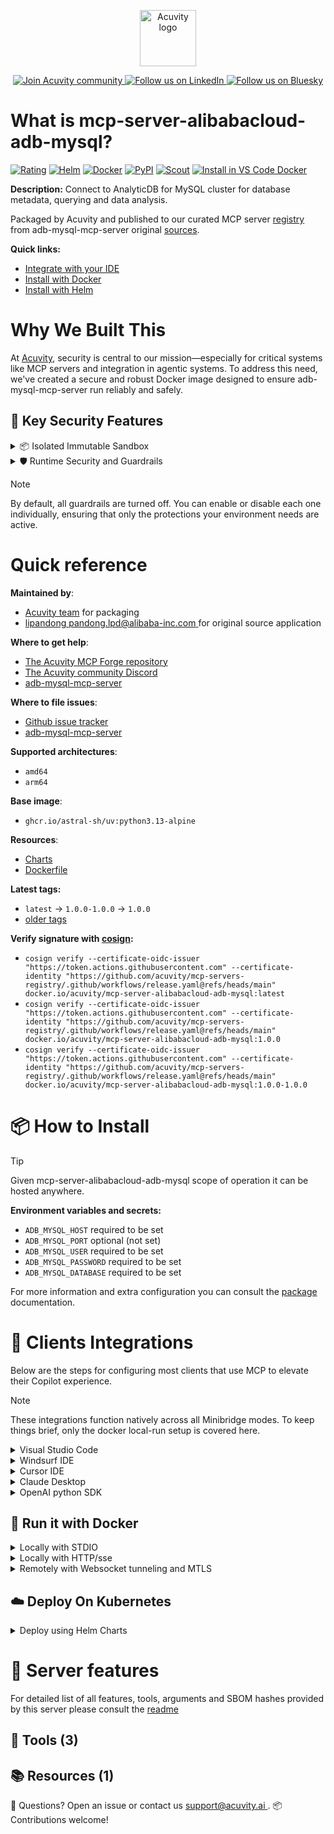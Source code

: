 <p align="center">
  <a href="https://acuvity.ai">
    <picture>
      <img src="https://mma.prnewswire.com/media/2544052/Acuvity__Logo.jpg" height="90" alt="Acuvity logo"/>
    </picture>
  </a>
</p>
<p align="center">
  <a href="https://discord.gg/BkU7fBkrNk">
    <img src="https://img.shields.io/badge/Acuvity-Join-7289DA?logo=discord&logoColor=fff" alt="Join Acuvity community" />
  </a>
<a href="https://www.linkedin.com/company/acuvity/">
    <img src="https://img.shields.io/badge/LinkedIn-Follow-7289DA" alt="Follow us on LinkedIn" />
  </a>
<a href="https://bsky.app/profile/acuvity.bsky.social">
    <img src="https://img.shields.io/badge/Bluesky-Follow-7289DA"?logo=bluesky&logoColor=fff" alt="Follow us on Bluesky" />
  </a>
</p>


# What is mcp-server-alibabacloud-adb-mysql?
[![Rating](https://img.shields.io/badge/C-3775A9?label=Rating)](https://docs.anthropic.com/en/docs/build-with-claude/tool-use/implement-tool-use#best-practices-for-tool-definitions)
[![Helm](https://img.shields.io/badge/1.0.0-3775A9?logo=helm&label=Charts&logoColor=fff)](https://hub.docker.com/r/acuvity/mcp-server-alibabacloud-adb-mysql/tags/)
[![Docker](https://img.shields.io/docker/image-size/acuvity/mcp-server-alibabacloud-adb-mysql/1.0.0?logo=docker&logoColor=fff&label=1.0.0)](https://hub.docker.com/r/acuvity/mcp-server-alibabacloud-adb-mysql)
[![PyPI](https://img.shields.io/badge/1.0.0-3775A9?logo=pypi&logoColor=fff&label=adb-mysql-mcp-server)](https://github.com/aliyun/alibabacloud-adb-mysql-mcp-server)
[![Scout](https://img.shields.io/badge/Active-3775A9?logo=docker&logoColor=fff&label=Scout)](https://hub.docker.com/r/acuvity/mcp-server-alibabacloud-adb-mysql/)
[![Install in VS Code Docker](https://img.shields.io/badge/VS_Code-One_click_install-0078d7?logo=githubcopilot)](https://insiders.vscode.dev/redirect/mcp/install?name=mcp-server-alibabacloud-adb-mysql&config=%7B%22args%22%3A%5B%22run%22%2C%22-i%22%2C%22--rm%22%2C%22--read-only%22%2C%22-e%22%2C%22ADB_MYSQL_HOST%22%2C%22-e%22%2C%22ADB_MYSQL_USER%22%2C%22-e%22%2C%22ADB_MYSQL_PASSWORD%22%2C%22-e%22%2C%22ADB_MYSQL_DATABASE%22%2C%22docker.io%2Facuvity%2Fmcp-server-alibabacloud-adb-mysql%3A1.0.0%22%5D%2C%22command%22%3A%22docker%22%7D)

**Description:** Connect to AnalyticDB for MySQL cluster for database metadata, querying and data analysis.

Packaged by Acuvity and published to our curated MCP server [registry](https://mcp.acuvity.ai) from adb-mysql-mcp-server original [sources](https://github.com/aliyun/alibabacloud-adb-mysql-mcp-server).

**Quick links:**

- [Integrate with your IDE](https://github.com/acuvity/mcp-servers-registry/blob/main/mcp-server-alibabacloud-adb-mysql/docker/README.md#-clients-integrations)
- [Install with Docker](https://github.com/acuvity/mcp-servers-registry/tree/main/mcp-server-alibabacloud-adb-mysql/docker/README.md#-run-it-with-docker)
- [Install with Helm](https://github.com/acuvity/mcp-servers-registry/tree/main/mcp-server-alibabacloud-adb-mysql/charts/mcp-server-alibabacloud-adb-mysql/README.md#how-to-install)

# Why We Built This

At [Acuvity](https://acuvity.ai), security is central to our mission—especially for critical systems like MCP servers and integration in agentic systems.
To address this need, we've created a secure and robust Docker image designed to ensure adb-mysql-mcp-server run reliably and safely.

## 🔐 Key Security Features

<details>
<summary>📦 Isolated Immutable Sandbox </summary>

- **Isolated Execution**: All tools run within secure, containerized sandboxes to enforce process isolation and prevent lateral movement.
- **Non-root by Default**: Enforces least-privilege principles, minimizing the impact of potential security breaches.
- **Read-only Filesystem**: Ensures runtime immutability, preventing unauthorized modification.
- **Version Pinning**: Guarantees consistency and reproducibility across deployments by locking tool and dependency versions.
- **CVE Scanning**: Continuously scans images for known vulnerabilities using [Docker Scout](https://docs.docker.com/scout/) to support proactive mitigation.
- **SBOM & Provenance**: Delivers full supply chain transparency by embedding metadata and traceable build information."
</details>

<details>
<summary>🛡️ Runtime Security and Guardrails</summary>

**Minibridge Integration**: [Minibridge](https://github.com/acuvity/minibridge) establishes secure Agent-to-MCP connectivity, supports Rego/HTTP-based policy enforcement 🕵️, and simplifies orchestration.

The [ARC](https://github.com/acuvity/mcp-servers-registry/tree/main) container includes a [built-in Rego policy](https://github.com/acuvity/mcp-servers-registry/tree/main/mcp-server-alibabacloud-adb-mysql/docker/policy.rego) that enables a set of runtime "guardrails"" to help enforce security, privacy, and correct usage of your services. Below is an overview of each guardrail provided.

### 🔒 Resource Integrity

**Mitigates MCP Rug Pull Attacks**

* **Goal:** Protect users from malicious tool description changes after initial approval, preventing post-installation manipulation or deception.
* **Mechanism:** Locks tool descriptions upon client approval and verifies their integrity before execution. Any modification to the description triggers a security violation, blocking unauthorized changes from server-side updates.

### 🛡️ Guardrails

#### Covert Instruction Detection

Monitors incoming requests for hidden or obfuscated directives that could alter policy behavior.

* **Goal:** Stop attackers from slipping unnoticed commands or payloads into otherwise harmless data.
* **Mechanism:** Applies a library of regex patterns and binary‐encoding checks to the full request body. If any pattern matches a known covert channel (e.g., steganographic markers, hidden HTML tags, escape-sequence tricks), the request is rejected.

#### Sensitive Pattern Detection

Block user-defined sensitive data patterns (credential paths, filesystem references).

* **Goal:** Block accidental or malicious inclusion of sensitive information that violates data-handling rules.
* **Mechanism:** Runs a curated set of regexes against all payloads and tool descriptions—matching patterns such as `.env` files, RSA key paths, directory traversal sequences.

#### Shadowing Pattern Detection

Detects and blocks "shadowing" attacks, where a malicious MCP server sneaks hidden directives into its own tool descriptions to hijack or override the behavior of other, trusted tools.

* **Goal:** Stop a rogue server from poisoning the agent’s logic by embedding instructions that alter how a different server’s tools operate (e.g., forcing all emails to go to an attacker’s address even when the user calls a separate `send_email` tool).
* **Mechanism:** During policy load, each tool description is scanned for cross‐tool override patterns—such as `<IMPORTANT>` sections referencing other tool names, hidden side‐effects, or directives that apply to a different server’s API. Any description that attempts to shadow or extend instructions for a tool outside its own namespace triggers a policy violation and is rejected.

#### Schema Misuse Prevention

Enforces strict adherence to MCP input schemas.

* **Goal:** Prevent malformed or unexpected fields from bypassing validations, causing runtime errors, or enabling injections.
* **Mechanism:** Compares each incoming JSON object against the declared schema (required properties, allowed keys, types). Any extra, missing, or mistyped field triggers an immediate policy violation.

#### Cross-Origin Tool Access

Controls whether tools may invoke tools or services from external origins.

* **Goal:** Prevent untrusted or out-of-scope services from being called.
* **Mechanism:** Examines tool invocation requests and outgoing calls, verifying each target against an allowlist of approved domains or service names. Calls to any non-approved origin are blocked.

#### Secrets Redaction

Automatically masks sensitive values so they never appear in logs or responses.

* **Goal:** Ensure that API keys, tokens, passwords, and other credentials cannot leak in plaintext.
* **Mechanism:** Scans every text output for known secret formats (e.g., AWS keys, GitHub PATs, JWTs). Matches are replaced with `[REDACTED]` before the response is sent or recorded.

These controls ensure robust runtime integrity, prevent unauthorized behavior, and provide a foundation for secure-by-design system operations.

### Enable guardrails

To activate guardrails in your Docker containers, define the `GUARDRAILS` environment variable with the protections you need.

| Guardrail                        | Summary                                                                 |
|----------------------------------|-------------------------------------------------------------------------|
| `covert-instruction-detection`   | Detects hidden or obfuscated directives in requests.                    |
| `sensitive-pattern-detection`    | Flags patterns suggesting sensitive data or filesystem exposure.        |
| `shadowing-pattern-detection`    | Identifies tool descriptions that override or influence others.         |
| `schema-misuse-prevention`       | Enforces strict schema compliance on input data.                        |
| `cross-origin-tool-access`       | Controls calls to external services or APIs.                            |
| `secrets-redaction`              | Prevents exposure of credentials or sensitive values.                   |

Example: add `-e GUARDRAILS="secrets-redaction sensitive-pattern-detection"` to enable those guardrails.

## 🔒 Basic Authentication via Shared Secret

Provides a lightweight auth layer using a single shared token.

* **Mechanism:** Expects clients to send an `Authorization` header with the predefined secret.
* **Use Case:** Quickly lock down your endpoint in development or simple internal deployments—no complex OAuth/OIDC setup required.

To turn on Basic Authentication, define `BASIC_AUTH_SECRET` environment variable with a shared secret.

Example: add `-e BASIC_AUTH_SECRET="supersecret"` to enable the basic authentication.

> While basic auth will protect against unauthorized access, you should use it only in controlled environment,
> rotate credentials frequently and **always** use TLS.

</details>

> [!NOTE]
> By default, all guardrails are turned off. You can enable or disable each one individually, ensuring that only the protections your environment needs are active.


# Quick reference

**Maintained by**:
  - [Acuvity team](mailto:support@acuvity.ai) for packaging
  - [ lipandong <pandong.lpd@alibaba-inc.com> ](https://github.com/aliyun/alibabacloud-adb-mysql-mcp-server) for original source application

**Where to get help**:
  - [The Acuvity MCP Forge repository](https://github.com/acuvity/mcp-servers-registry)
  - [The Acuvity community Discord](https://discord.gg/BkU7fBkrNk)
  - [ adb-mysql-mcp-server ](https://github.com/aliyun/alibabacloud-adb-mysql-mcp-server)

**Where to file issues**:
  - [Github issue tracker](https://github.com/acuvity/mcp-servers-registry/issues)
  - [ adb-mysql-mcp-server ](https://github.com/aliyun/alibabacloud-adb-mysql-mcp-server)

**Supported architectures**:
  - `amd64`
  - `arm64`

**Base image**:
  - `ghcr.io/astral-sh/uv:python3.13-alpine`

**Resources**:
  - [Charts](https://github.com/acuvity/mcp-servers-registry/tree/main/mcp-server-alibabacloud-adb-mysql/charts/mcp-server-alibabacloud-adb-mysql)
  - [Dockerfile](https://github.com/acuvity/mcp-servers-registry/tree/main/mcp-server-alibabacloud-adb-mysql/docker/Dockerfile)

**Latest tags:**
  - `latest` -> `1.0.0-1.0.0` -> `1.0.0`
  - [older tags](https://hub.docker.com/r/acuvity/mcp-server-alibabacloud-adb-mysql/tags)

**Verify signature with [cosign](https://github.com/sigstore/cosign):**
  - `cosign verify --certificate-oidc-issuer "https://token.actions.githubusercontent.com" --certificate-identity "https://github.com/acuvity/mcp-servers-registry/.github/workflows/release.yaml@refs/heads/main" docker.io/acuvity/mcp-server-alibabacloud-adb-mysql:latest`
  - `cosign verify --certificate-oidc-issuer "https://token.actions.githubusercontent.com" --certificate-identity "https://github.com/acuvity/mcp-servers-registry/.github/workflows/release.yaml@refs/heads/main" docker.io/acuvity/mcp-server-alibabacloud-adb-mysql:1.0.0`
  - `cosign verify --certificate-oidc-issuer "https://token.actions.githubusercontent.com" --certificate-identity "https://github.com/acuvity/mcp-servers-registry/.github/workflows/release.yaml@refs/heads/main" docker.io/acuvity/mcp-server-alibabacloud-adb-mysql:1.0.0-1.0.0`

# 📦 How to Install


> [!TIP]
> Given mcp-server-alibabacloud-adb-mysql scope of operation it can be hosted anywhere.

**Environment variables and secrets:**
  - `ADB_MYSQL_HOST` required to be set
  - `ADB_MYSQL_PORT` optional (not set)
  - `ADB_MYSQL_USER` required to be set
  - `ADB_MYSQL_PASSWORD` required to be set
  - `ADB_MYSQL_DATABASE` required to be set

For more information and extra configuration you can consult the [package](https://github.com/aliyun/alibabacloud-adb-mysql-mcp-server) documentation.

# 🧰 Clients Integrations

Below are the steps for configuring most clients that use MCP to elevate their Copilot experience.

> [!NOTE]
> These integrations function natively across all Minibridge modes.
> To keep things brief, only the docker local-run setup is covered here.

<details>
<summary>Visual Studio Code</summary>

To get started immediately, you can use the "one-click" link below:

[![Install in VS Code Docker](https://img.shields.io/badge/VS_Code-One_click_install-0078d7?logo=githubcopilot)](https://insiders.vscode.dev/redirect/mcp/install?name=mcp-server-alibabacloud-adb-mysql&config=%7B%22args%22%3A%5B%22run%22%2C%22-i%22%2C%22--rm%22%2C%22--read-only%22%2C%22-e%22%2C%22ADB_MYSQL_HOST%22%2C%22-e%22%2C%22ADB_MYSQL_USER%22%2C%22-e%22%2C%22ADB_MYSQL_PASSWORD%22%2C%22-e%22%2C%22ADB_MYSQL_DATABASE%22%2C%22docker.io%2Facuvity%2Fmcp-server-alibabacloud-adb-mysql%3A1.0.0%22%5D%2C%22command%22%3A%22docker%22%7D)

## Global scope

Press `ctrl + shift + p` and type `Preferences: Open User Settings JSON` to add the following section:

```json
{
  "mcp": {
    "servers": {
      "acuvity-mcp-server-alibabacloud-adb-mysql": {
        "env": {
          "ADB_MYSQL_DATABASE": "TO_BE_SET",
          "ADB_MYSQL_HOST": "TO_BE_SET",
          "ADB_MYSQL_PASSWORD": "TO_BE_SET",
          "ADB_MYSQL_USER": "TO_BE_SET"
        },
        "command": "docker",
        "args": [
          "run",
          "-i",
          "--rm",
          "--read-only",
          "-e",
          "ADB_MYSQL_HOST",
          "-e",
          "ADB_MYSQL_USER",
          "-e",
          "ADB_MYSQL_PASSWORD",
          "-e",
          "ADB_MYSQL_DATABASE",
          "docker.io/acuvity/mcp-server-alibabacloud-adb-mysql:1.0.0"
        ]
      }
    }
  }
}
```

## Workspace scope

In your workspace create a file called `.vscode/mcp.json` and add the following section:

```json
{
  "servers": {
    "acuvity-mcp-server-alibabacloud-adb-mysql": {
      "env": {
        "ADB_MYSQL_DATABASE": "TO_BE_SET",
        "ADB_MYSQL_HOST": "TO_BE_SET",
        "ADB_MYSQL_PASSWORD": "TO_BE_SET",
        "ADB_MYSQL_USER": "TO_BE_SET"
      },
      "command": "docker",
      "args": [
        "run",
        "-i",
        "--rm",
        "--read-only",
        "-e",
        "ADB_MYSQL_HOST",
        "-e",
        "ADB_MYSQL_USER",
        "-e",
        "ADB_MYSQL_PASSWORD",
        "-e",
        "ADB_MYSQL_DATABASE",
        "docker.io/acuvity/mcp-server-alibabacloud-adb-mysql:1.0.0"
      ]
    }
  }
}
```

> To pass secrets you should use the `promptString` input type described in the [Visual Studio Code documentation](https://code.visualstudio.com/docs/copilot/chat/mcp-servers).

</details>

<details>
<summary>Windsurf IDE</summary>

In `~/.codeium/windsurf/mcp_config.json` add the following section:

```json
{
  "mcpServers": {
    "acuvity-mcp-server-alibabacloud-adb-mysql": {
      "env": {
        "ADB_MYSQL_DATABASE": "TO_BE_SET",
        "ADB_MYSQL_HOST": "TO_BE_SET",
        "ADB_MYSQL_PASSWORD": "TO_BE_SET",
        "ADB_MYSQL_USER": "TO_BE_SET"
      },
      "command": "docker",
      "args": [
        "run",
        "-i",
        "--rm",
        "--read-only",
        "-e",
        "ADB_MYSQL_HOST",
        "-e",
        "ADB_MYSQL_USER",
        "-e",
        "ADB_MYSQL_PASSWORD",
        "-e",
        "ADB_MYSQL_DATABASE",
        "docker.io/acuvity/mcp-server-alibabacloud-adb-mysql:1.0.0"
      ]
    }
  }
}
```

See [Windsurf documentation](https://docs.windsurf.com/windsurf/mcp) for more info.

</details>

<details>
<summary>Cursor IDE</summary>

Add the following JSON block to your mcp configuration file:
- `~/.cursor/mcp.json` for global scope
- `.cursor/mcp.json` for project scope

```json
{
  "mcpServers": {
    "acuvity-mcp-server-alibabacloud-adb-mysql": {
      "env": {
        "ADB_MYSQL_DATABASE": "TO_BE_SET",
        "ADB_MYSQL_HOST": "TO_BE_SET",
        "ADB_MYSQL_PASSWORD": "TO_BE_SET",
        "ADB_MYSQL_USER": "TO_BE_SET"
      },
      "command": "docker",
      "args": [
        "run",
        "-i",
        "--rm",
        "--read-only",
        "-e",
        "ADB_MYSQL_HOST",
        "-e",
        "ADB_MYSQL_USER",
        "-e",
        "ADB_MYSQL_PASSWORD",
        "-e",
        "ADB_MYSQL_DATABASE",
        "docker.io/acuvity/mcp-server-alibabacloud-adb-mysql:1.0.0"
      ]
    }
  }
}
```

See [cursor documentation](https://docs.cursor.com/context/model-context-protocol) for more information.

</details>
<details>

<summary>Claude Desktop</summary>

In the `claude_desktop_config.json` configuration file add the following section:

```json
{
  "mcpServers": {
    "acuvity-mcp-server-alibabacloud-adb-mysql": {
      "env": {
        "ADB_MYSQL_DATABASE": "TO_BE_SET",
        "ADB_MYSQL_HOST": "TO_BE_SET",
        "ADB_MYSQL_PASSWORD": "TO_BE_SET",
        "ADB_MYSQL_USER": "TO_BE_SET"
      },
      "command": "docker",
      "args": [
        "run",
        "-i",
        "--rm",
        "--read-only",
        "-e",
        "ADB_MYSQL_HOST",
        "-e",
        "ADB_MYSQL_USER",
        "-e",
        "ADB_MYSQL_PASSWORD",
        "-e",
        "ADB_MYSQL_DATABASE",
        "docker.io/acuvity/mcp-server-alibabacloud-adb-mysql:1.0.0"
      ]
    }
  }
}
```

See [Anthropic documentation](https://docs.anthropic.com/en/docs/agents-and-tools/mcp) for more information.
</details>

<details>
<summary>OpenAI python SDK</summary>

## Running locally

```python
async with MCPServerStdio(
    params={
        "env": {"ADB_MYSQL_DATABASE":"TO_BE_SET","ADB_MYSQL_HOST":"TO_BE_SET","ADB_MYSQL_PASSWORD":"TO_BE_SET","ADB_MYSQL_USER":"TO_BE_SET"},
        "command": "docker",
        "args": ["run","-i","--rm","--read-only","-e","ADB_MYSQL_HOST","-e","ADB_MYSQL_USER","-e","ADB_MYSQL_PASSWORD","-e","ADB_MYSQL_DATABASE","docker.io/acuvity/mcp-server-alibabacloud-adb-mysql:1.0.0"]
    }
) as server:
    tools = await server.list_tools()
```

## Running remotely

```python
async with MCPServerSse(
    params={
        "url": "http://<ip>:<port>/sse",
    }
) as server:
    tools = await server.list_tools()
```

See [OpenAI Agents SDK docs](https://openai.github.io/openai-agents-python/mcp/) for more info.

</details>

## 🐳 Run it with Docker

<details>
<summary>Locally with STDIO</summary>

In your client configuration set:

- command: `docker`
- arguments: `run -i --rm --read-only -e ADB_MYSQL_HOST -e ADB_MYSQL_USER -e ADB_MYSQL_PASSWORD -e ADB_MYSQL_DATABASE docker.io/acuvity/mcp-server-alibabacloud-adb-mysql:1.0.0`

</details>

<details>
<summary>Locally with HTTP/sse</summary>

Simply run as:

```console
docker run -it -p 8000:8000 --rm --read-only -e ADB_MYSQL_HOST -e ADB_MYSQL_USER -e ADB_MYSQL_PASSWORD -e ADB_MYSQL_DATABASE docker.io/acuvity/mcp-server-alibabacloud-adb-mysql:1.0.0
```

Then on your application/client, you can configure to use it like:

```json
{
  "mcpServers": {
    "acuvity-mcp-server-alibabacloud-adb-mysql": {
      "url": "http://localhost:8000/sse"
    }
  }
}
```

You might have to use different ports for different tools.

</details>

<details>
<summary>Remotely with Websocket tunneling and MTLS </summary>

> This section assume you are familiar with TLS and certificates and will require:
> - a server certificate with proper DNS/IP field matching your tool deployment.
> - a client-ca used to sign client certificates

1. Start the server in `backend` mode
 - add an environment variable like `-e MINIBRIDGE_MODE=backend`
 - add the TLS certificates (recommended) through a volume let's say `/certs` ex (`-v $PWD/certs:/certs`)
 - instruct minibridge to use those certs with
   - `-e MINIBRIDGE_TLS_SERVER_CERT=/certs/server-cert.pem`
   - `-e MINIBRIDGE_TLS_SERVER_KEY=/certs/server-key.pem`
   - `-e MINIBRIDGE_TLS_SERVER_KEY_PASS=optional`
   - `-e MINIBRIDGE_TLS_SERVER_CLIENT_CA=/certs/client-ca.pem`

2. Start `minibridge` locally in frontend mode:
  - Get [minibridge](https://github.com/acuvity/minibridge) binary for your OS.

In your client configuration, Minibridge works like any other STDIO command.

Example for Claude Desktop:

```json
{
  "mcpServers": {
    "acuvity-mcp-server-alibabacloud-adb-mysql": {
      "command": "minibridge",
      "args": ["frontend", "--backend", "wss://<remote-url>:8000/ws", "--tls-client-backend-ca", "/path/to/ca/that/signed/the/server-cert.pem/ca.pem", "--tls-client-cert", "/path/to/client-cert.pem", "--tls-client-key", "/path/to/client-key.pem"]
    }
  }
}
```

That's it.

Minibridge offers a host of additional features. For step-by-step guidance, please visit the wiki. And if anything’s unclear, don’t hesitate to reach out!

</details>

## ☁️ Deploy On Kubernetes

<details>
<summary>Deploy using Helm Charts</summary>

### Chart settings requirements

This chart requires some mandatory information to be installed.

**Mandatory Secrets**:
  - `ADB_MYSQL_PASSWORD` secret to be set as secrets.ADB_MYSQL_PASSWORD either by `.value` or from existing with `.valueFrom`

**Mandatory Environment variables**:
  - `ADB_MYSQL_HOST` environment variable to be set by env.ADB_MYSQL_HOST
  - `ADB_MYSQL_USER` environment variable to be set by env.ADB_MYSQL_USER
  - `ADB_MYSQL_DATABASE` environment variable to be set by env.ADB_MYSQL_DATABASE

**Optional Environment variables**:
  - `ADB_MYSQL_PORT=""` environment variable can be changed with env.ADB_MYSQL_PORT=""

### How to install

You can inspect the chart `README`:

```console
helm show readme oci://docker.io/acuvity/mcp-server-alibabacloud-adb-mysql --version 1.0.0
````

You can inspect the values that you can configure:

```console
helm show values oci://docker.io/acuvity/mcp-server-alibabacloud-adb-mysql --version 1.0.0
````

Install with helm

```console
helm install mcp-server-alibabacloud-adb-mysql oci://docker.io/acuvity/mcp-server-alibabacloud-adb-mysql --version 1.0.0
```

From there your MCP server mcp-server-alibabacloud-adb-mysql will be reachable by default through `http/sse` from inside the cluster using the Kubernetes Service `mcp-server-alibabacloud-adb-mysql` on port `8000` by default. You can change that by looking at the `service` section of the `values.yaml` file.

### How to Monitor

The deployment will create a Kubernetes service with a `healthPort`, that is used for liveness probes and readiness probes. This health port can also be used by the monitoring stack of your choice and exposes metrics under the `/metrics` path.

See full charts [Readme](https://github.com/acuvity/mcp-servers-registry/tree/main/mcp-server-alibabacloud-adb-mysql/charts/mcp-server-alibabacloud-adb-mysql/README.md) for more details about settings and runtime security including guardrails activation.

</details>

# 🧠 Server features

For detailed list of all features, tools, arguments and SBOM hashes provided by this server please consult the [readme](https://github.com/acuvity/mcp-servers-registry/tree/main/mcp-server-alibabacloud-adb-mysql)

## 🧰 Tools (3)

## 📚 Resources (1)


💬 Questions? Open an issue or contact us [ support@acuvity.ai ](mailto:support@acuvity.ai).
📦 Contributions welcome!
